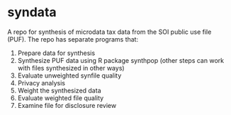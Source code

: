 # syndata

A repo for synthesis of microdata tax data from the SOI public use file (PUF). The repo has separate programs that:
1. Prepare data for synthesis
2. Synthesize PUF data using R package synthpop (other steps can work with files synthesized in other ways)
3. Evaluate unweighted synfile quality
4. Privacy analysis
5. Weight the synthesized data
6. Evaluate weighted file quality
7. Examine file for disclosure review
